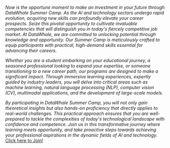 *Now is the opportune moment to make an investment in your future through DataWhale Summer Camp. As the AI and technology sectors undergo rapid evolution, acquiring new skills can profoundly elevate your career prospects. Seize this pivotal opportunity to cultivate invaluable competencies that will distinguish you in today's fiercely competitive job market. At DataWhale, we are committed to unlocking potential through knowledge and opportunity. Our Summer Camp is meticulously crafted to equip participants with practical, high-demand skills essential for advancing their careers.*

*Whether you are a student embarking on your educational journey, a seasoned professional looking to expand your expertise, or someone transitioning to a new career path, our programs are designed to make a significant impact. Through immersive learning experiences, expertly guided by industry leaders, you will delve into critical areas such as machine learning, natural language processing (NLP), computer vision (CV), multimodal applications, and the development of large-scale models.*

*By participating in DataWhale Summer Camp, you will not only gain theoretical insights but also hands-on proficiency that directly applies to real-world challenges. This practical approach ensures that you are well-prepared to tackle the complexities of today's technological landscape with confidence and competence. Join us in this transformative journey where learning meets opportunity, and take proactive steps towards achieving your professional aspirations in the dynamic fields of AI and technology.*  
[Click here to Join!](https://jesse1337dev.github.io/READ-HOW-TO-JOIN/)